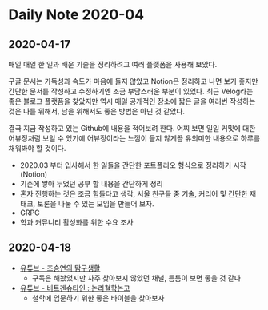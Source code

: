 # Daily Note 2020-04

## 2020-04-17

매일 매일 한 일과 배운 기술을 정리하려고 여러 플랫폼을 사용해 보았다.

구글 문서는 가독성과 속도가 마음에 들지 않았고 Notion은 정리하고 나면 보기 좋지만 간단한 문서를 작성하고 수정하기엔 조금 부담스러운 부분이 있었다. 최근 Velog라는 좋은 블로그 플랫폼을 찾았지만 역시 매일 공개적인 장소에 짧은 글을 여러번 작성하는 것은 나를 위해서, 남을 위해서도 좋은 방법은 아닌 것 같았다.

결국 지금 작성하고 있는 Github에 내용을 적어보려 한다. 어찌 보면 일일 커밋에 대한 어뷰징처럼 보일 수 있기에 어뷰징이라는 느낌이 들지 않게끔 유의미한 내용으로 하루를 채워봐야 할 것이다.

- 2020.03 부터 입사해서 한 일들을 간단한 포트폴리오 형식으로 정리하기 시작 (Notion)
- 기존에 쌓아 두었던 공부 할 내용을 간단하게 정리
- 혼자 진행하는 것은 조금 힘들다고 생각, 서울 친구들 중 기술, 커리어 및 간단한 재태크, 토론을 나눌 수 있는 모임을 만들어 보자.
- GRPC
- 학과 커뮤니티 활성화를 위한 수요 조사

## 2020-04-18

- [유튜브 - 조승연의 탐구생활](https://www.youtube.com/user/Originvoca)
    - 구독은 해놨었지만 자주 찾아보지 않았던 채널, 틈틈이 보면 좋을 것 같다
- [유튜브 - 비트겐슈타인 : 논리철학논고](https://youtu.be/wNyv84wu_xM)
    - 철학에 입문하기 위한 좋은 바이블을 찾아보자